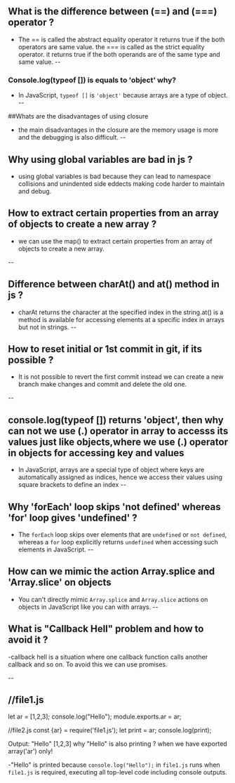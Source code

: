 ## What is the difference between (==) and (===) operator ?

- The == is called the abstract equality operator it returns true if the both operators are same value. the === is called as the strict equality operator. it returns true if the both operands are of the same type and same value.
--
### Console.log(typeof []) is equals to 'object' why?

- In JavaScript, `typeof []` is `'object'` because arrays are a type of object.
--

##Whats are the disadvantages of using closure

- the main disadvantages in the closure are the memory usage is more and the debugging is also difficult.
--
## Why using global variables are bad in js ?

- using global variables is bad because they can lead to namespace collisions and unindented side eddects making code harder to maintain and debug.


## How to extract certain properties from an array of objects to create a new array ?

- we can use the map() to extract certain properties from an array of objects to create a new array.
  
--

## Difference between charAt() and at() method in js ?

- charAt returns the character at the specified index in the string.at() is a method is available for accessing elements at a specific index in arrays but not in strings.
--
## How to reset initial or 1st commit in git, if its possible ?

-    It is not possible to revert the first commit instead we can create a new branch make changes and commit and delete the old one.

--
## console.log(typeof []) returns 'object', then why can not we use (.) operator in array to accesss its values just like objects,where we use (.) operator in objects for accessing key and values

- In JavaScript, arrays are a special type of object where keys are automatically assigned as indices, hence we access their values using square brackets to define an index
--

## Why 'forEach' loop skips 'not defined' whereas 'for' loop gives 'undefined' ?

- The `forEach` loop skips over elements that are `undefined` or `not defined`, whereas a `for` loop explicitly returns `undefined` when accessing such elements in JavaScript.
--

## How can we mimic the action Array.splice and 'Array.slice' on objects

- You can't directly mimic `Array.splice` and `Array.slice` actions on objects in JavaScript like you can with arrays.
--
## What is "Callback Hell" problem and how to avoid it ?

-callback hell is a situation where one callback function calls another callback and so on. To avoid this we can use promises.

--

## //file1.js
let ar = [1,2,3];
console.log("Hello");
module.exports.ar = ar;

//file2.js
const {ar} = require('file1.js');
let print = ar;
console.log(print);

Output: "Hello" 
                [1,2,3]
why "Hello" is also printing ? when we have exported array('ar') only!

-"Hello" is printed because `console.log("Hello");` in `file1.js` runs when `file1.js` is required, executing all top-level code including console outputs.

